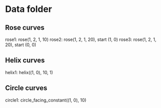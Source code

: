 # Data folder

## Rose curves

rose1: rose(1, 2, 1, 10)
rose2: rose(1, 2, 1, 20), start (1, 0)
rose3: rose(1, 2, 1, 20), start (0, 0)

## Helix curves

helix1: helix((1, 0), 10, 1)

## Circle curves

circle1: circle_facing_constant((1, 0), 10)

